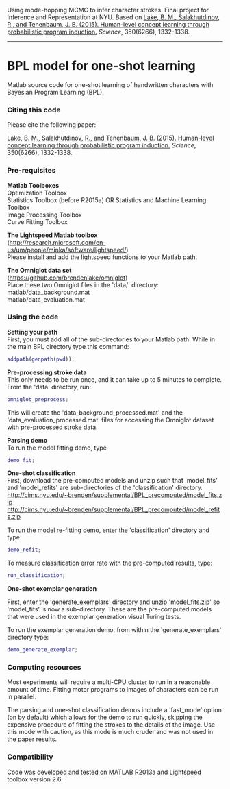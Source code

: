 Using mode-hopping MCMC to infer character strokes. Final project for Inference and Representation at NYU. Based on [Lake, B. M., Salakhutdinov, R., and Tenenbaum, J. B. (2015). Human-level concept learning through probabilistic program induction.](http://www.sciencemag.org/content/350/6266/1332.short) _Science_, 350(6266), 1332-1338.


-----------

# BPL model for one-shot learning

Matlab source code for one-shot learning of handwritten characters with Bayesian Program Learning (BPL).

### Citing this code
Please cite the following paper:

[Lake, B. M., Salakhutdinov, R., and Tenenbaum, J. B. (2015). Human-level concept learning through probabilistic program induction.](http://www.sciencemag.org/content/350/6266/1332.short) _Science_, 350(6266), 1332-1338.


### Pre-requisites 

**Matlab Toolboxes**   
Optimization Toolbox   
Statistics Toolbox (before R2015a) OR Statistics and Machine Learning Toolbox   
Image Processing Toolbox   
Curve Fitting Toolbox

**The Lightspeed Matlab toolbox**   
(http://research.microsoft.com/en-us/um/people/minka/software/lightspeed/)   
Please install and add the lightspeed functions to your Matlab path.

**The Omniglot data set**   
(https://github.com/brendenlake/omniglot)   
Place these two Omniglot files in the 'data/' directory:   
matlab/data_background.mat   
matlab/data_evaluation.mat



### Using the code

**Setting your path**   
First, you must add all of the sub-directories to your Matlab path. While in the main BPL directory type this command:

```matlab
addpath(genpath(pwd));
```

**Pre-processing stroke data**   
This only needs to be run once, and it can take up to 5 minutes to complete. From the 'data' directory, run:

```matlab
omniglot_preprocess;
```

This will create the 'data_background_processed.mat' and the 'data_evaluation_processed.mat' files for accessing the Omniglot dataset with pre-processed stroke data.

**Parsing demo**   
To run the model fitting demo, type 

```matlab
demo_fit;
```

**One-shot classification**   
First, download the pre-computed models and unzip such that 'model_fits' and 'model_refits' are sub-directories of the 'classification' directory.   
http://cims.nyu.edu/~brenden/supplemental/BPL_precomputed/model_fits.zip   
http://cims.nyu.edu/~brenden/supplemental/BPL_precomputed/model_refits.zip

To run the model re-fitting demo, enter the 'classification' directory and type:

```matlab
demo_refit;
```

To measure classification error rate with the pre-computed results, type:

```matlab
run_classification;
```

**One-shot exemplar generation**

First, enter the 'generate_exemplars' directory and unzip 'model_fits.zip' so 'model_fits' is now a sub-directory. These are the pre-computed models that were used in the exemplar generation visual Turing tests.

To run the exemplar generation demo, from within the 'generate_exemplars' directory type:

```matlab
demo_generate_exemplar;
```

### Computing resources

Most experiments will require a multi-CPU cluster to run in a reasonable amount of time. Fitting motor programs to images of characters can be run in parallel.

The parsing and one-shot classification demos include a 'fast_mode' option (on by default) which allows for the demo to run quickly, skipping the expensive procedure of fitting the strokes to the details of the image. Use this mode with caution, as this mode is much cruder and was not used in the paper results.

### Compatibility

Code was developed and tested on MATLAB R2013a and Lightspeed toolbox version 2.6.
